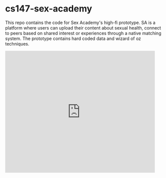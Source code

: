 # cs147-sex-academy

<p>
This repo contains the code for Sex Academy's high-fi prototype. SA is a platform where users can upload their content about sexual health, connect to peers based on shared interest or experiences through a native matching system. The prototype contains hard coded data and wizard of oz techniques. </p>

<iframe  title="YouTube video player" width="480" height="390" src="https://www.youtube.com/watch?v=4uz-zrWgJqY" frameborder="0" allowfullscreen></iframe>



